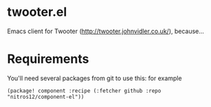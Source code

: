 # twooter.el
Emacs client for Twooter (http://twooter.johnvidler.co.uk/), because...

# Requirements
You'll need several packages from git to use this: for example

``` emacs-lisp
(package! component :recipe (:fetcher github :repo "nitros12/component-el"))
```
